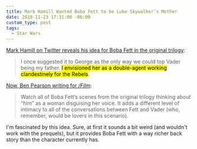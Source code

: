 ```yaml
---
title: Mark Hamill Wanted Boba Fett to be Luke Skywalker’s Mother
date: 2018-11-23 17:31:00 -06:00
custom_type: post
tags:
  - Star Wars
---
```


[Mark Hamill on Twitter reveals his idea for Boba Fett in the original trilogy](https://twitter.com/HamillHimself/status/1063349506073194496):

> I once suggested it to George as the only way we could top Vader being my father. <mark>I envisioned her as a double-agent working clandestinely for the&nbsp;Rebels</mark>.

[Now, Ben Pearson writing for _/Film_](https://www.slashfilm.com/boba-fett-as-luke-skywalkers-mother/):

> Watch all of Boba Fett’s scenes from the original trilogy thinking about “him” as a woman disguising her voice. It adds a different level of intimacy to all of the conversations between Fett and Vader (who, remember, would be lovers in this scenario).

I'm fascinated by this idea. Sure, at first it sounds a bit weird (and wouldn't work with the prequels), but it provides Boba Fett with a way richer back story than the character currently has.
